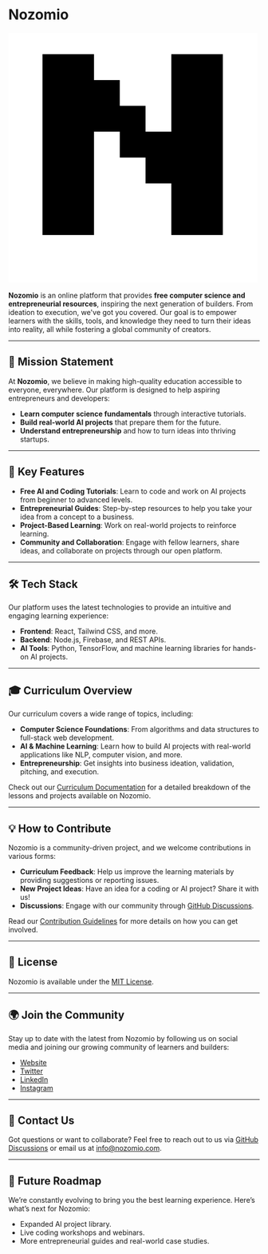 # Nozomio

![Nozomio Logo](nozomio.png) <!-- Add a logo if you have one -->

**Nozomio** is an online platform that provides **free computer science and entrepreneurial resources**, inspiring the next generation of builders. From ideation to execution, we've got you covered. Our goal is to empower learners with the skills, tools, and knowledge they need to turn their ideas into reality, all while fostering a global community of creators.

---

## 🌟 Mission Statement
At **Nozomio**, we believe in making high-quality education accessible to everyone, everywhere. Our platform is designed to help aspiring entrepreneurs and developers:

- **Learn computer science fundamentals** through interactive tutorials.
- **Build real-world AI projects** that prepare them for the future.
- **Understand entrepreneurship** and how to turn ideas into thriving startups.

---

## 🚀 Key Features

- **Free AI and Coding Tutorials**: Learn to code and work on AI projects from beginner to advanced levels.
- **Entrepreneurial Guides**: Step-by-step resources to help you take your idea from a concept to a business.
- **Project-Based Learning**: Work on real-world projects to reinforce learning.
- **Community and Collaboration**: Engage with fellow learners, share ideas, and collaborate on projects through our open platform.

---

## 🛠️ Tech Stack

Our platform uses the latest technologies to provide an intuitive and engaging learning experience:

- **Frontend**: React, Tailwind CSS, and more.
- **Backend**: Node.js, Firebase, and REST APIs.
- **AI Tools**: Python, TensorFlow, and machine learning libraries for hands-on AI projects.

---

## 🎓 Curriculum Overview

Our curriculum covers a wide range of topics, including:

- **Computer Science Foundations**: From algorithms and data structures to full-stack web development.
- **AI & Machine Learning**: Learn how to build AI projects with real-world applications like NLP, computer vision, and more.
- **Entrepreneurship**: Get insights into business ideation, validation, pitching, and execution.

Check out our [Curriculum Documentation](link-to-your-docs) for a detailed breakdown of the lessons and projects available on Nozomio.

---

## 💡 How to Contribute

Nozomio is a community-driven project, and we welcome contributions in various forms:

- **Curriculum Feedback**: Help us improve the learning materials by providing suggestions or reporting issues.
- **New Project Ideas**: Have an idea for a coding or AI project? Share it with us!
- **Discussions**: Engage with our community through [GitHub Discussions](https://github.com/your-repo/discussions).

Read our [Contribution Guidelines](link-to-guidelines) for more details on how you can get involved.

---

## 📄 License

Nozomio is available under the [MIT License](LICENSE).

---

## 🌍 Join the Community

Stay up to date with the latest from Nozomio by following us on social media and joining our growing community of learners and builders:

- [Website](https://www.nozomio.com)
- [Twitter](https://twitter.com/nozomio)
- [LinkedIn](https://www.linkedin.com/company/nozomio)
- [Instagram](https://www.instagram.com/nozomio)

---

## 📧 Contact Us

Got questions or want to collaborate? Feel free to reach out to us via [GitHub Discussions](https://github.com/your-repo/discussions) or email us at [info@nozomio.com](mailto:info@nozomio.com).

---

## 🔮 Future Roadmap

We’re constantly evolving to bring you the best learning experience. Here’s what’s next for Nozomio:

- Expanded AI project library.
- Live coding workshops and webinars.
- More entrepreneurial guides and real-world case studies.
